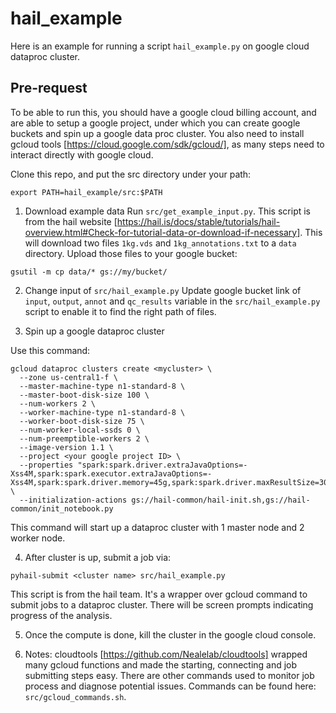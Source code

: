 # hail_example
Here is an example for running a script `hail_example.py` on google cloud dataproc cluster.

## Pre-request
To be able to run this, you should have a google cloud billing account, and are able to setup a google project, under which you can create google buckets and spin up a google data proc cluster. You also need to install gcloud tools [https://cloud.google.com/sdk/gcloud/], as many steps need to interact directly with google cloud.

Clone this repo, and put the src directory under your path:

```
export PATH=hail_example/src:$PATH
```

1) Download example data
Run `src/get_example_input.py`. This script is from the hail website [https://hail.is/docs/stable/tutorials/hail-overview.html#Check-for-tutorial-data-or-download-if-necessary]. This will download two files `1kg.vds` and `1kg_annotations.txt` to a `data` directory.
Upload those files to your google bucket:
```
gsutil -m cp data/* gs://my/bucket/
```

2) Change input of `src/hail_example.py`
Update google bucket link of `input`, `output`, `annot` and `qc_results` variable in the `src/hail_example.py` script to enable it to find the right path of files.

3) Spin up a google dataproc cluster

Use this command:
```
gcloud dataproc clusters create <mycluster> \
  --zone us-central1-f \
  --master-machine-type n1-standard-8 \
  --master-boot-disk-size 100 \
  --num-workers 2 \
  --worker-machine-type n1-standard-8 \
  --worker-boot-disk-size 75 \
  --num-worker-local-ssds 0 \
  --num-preemptible-workers 2 \
  --image-version 1.1 \
  --project <your google project ID> \
  --properties "spark:spark.driver.extraJavaOptions=-Xss4M,spark:spark.executor.extraJavaOptions=-Xss4M,spark:spark.driver.memory=45g,spark:spark.driver.maxResultSize=30g,spark:spark.task.maxFailures=20,spark:spark.kryoserializer.buffer.max=1g,hdfs:dfs.replication=1" \
  --initialization-actions gs://hail-common/hail-init.sh,gs://hail-common/init_notebook.py
```
This command will start up a dataproc cluster with 1 master node and 2 worker node.

4) After cluster is up, submit a job via:
```
pyhail-submit <cluster name> src/hail_example.py
```
This script is from the hail team. It's a wrapper over gcloud command to submit jobs to a dataproc cluster. 
There will be screen prompts indicating progress of the analysis.

5) Once the compute is done, kill the cluster in the google cloud console.

6) Notes: cloudtools [https://github.com/Nealelab/cloudtools] wrapped many gcloud functions and made the starting, connecting and job submitting steps easy. There are other commands used to monitor job process and diagnose potential issues. Commands can be found here: `src/gcloud_commands.sh`.  
